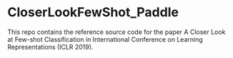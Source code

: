 # CloserLookFewShot_Paddle
This repo contains the reference source code for the paper A Closer Look at Few-shot Classification in International Conference on Learning Representations (ICLR 2019). 
